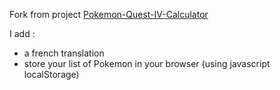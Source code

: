 Fork from project [Pokemon-Quest-IV-Calculator](https://github.com/RedSparr0w/Pokemon-Quest-IV-Calculator)

I add : 
- a french translation
- store your list of Pokemon in your browser (using javascript localStorage)